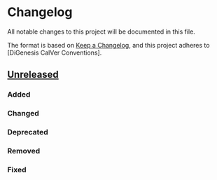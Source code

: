 # Changelog
All notable changes to this project will be documented in this file.

The format is based on [Keep a Changelog](https://keepachangelog.com/en/1.0.0/),
and this project adheres to [DiGenesis CalVer Conventions].

## [Unreleased]

### Added

### Changed

### Deprecated

### Removed

### Fixed

[Unreleased]: https://github.com/davidlibland/connectfour/releases/tag/v0.0.1
